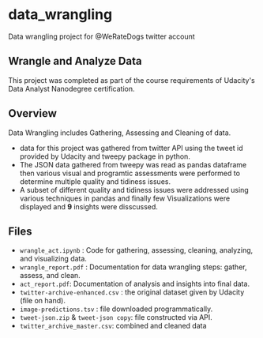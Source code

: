 # data_wrangling
Data wrangling project for @WeRateDogs twitter account

## Wrangle and Analyze Data
This project was completed as part of the course requirements of Udacity's Data Analyst Nanodegree certification.

## Overview
Data Wrangling includes Gathering, Assessing and Cleaning of data. 
- data for this project was gathered from twitter API using the tweet id provided by Udacity and tweepy package in python. 
- The JSON data gathered from tweepy was read as pandas dataframe then various visual and programtic assessments were performed to determine multiple quality and tidiness issues. 
- A subset of different quality and tidiness issues  were addressed using various techniques in pandas and finally few Visualizations were displayed and **9** insights were disscussed.

## Files
* `wrangle_act.ipynb` : Code for gathering, assessing, cleaning, analyzing, and visualizing data.
* `wrangle_report.pdf` : Documentation for data wrangling steps: gather, assess, and clean.
* `act_report.pdf`: Documentation of analysis and insights into final data.
* `twitter-archive-enhanced.csv` : the original dataset given by Udacity (file on hand).
* `image-predictions.tsv` : file downloaded programmatically.
* `tweet-json.zip` & `tweet-json copy`: file constructed via API.
* `twitter_archive_master.csv`: combined and cleaned data
